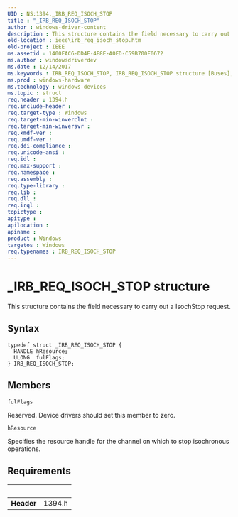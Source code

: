 ```yaml
---
UID : NS:1394._IRB_REQ_ISOCH_STOP
title : "_IRB_REQ_ISOCH_STOP"
author : windows-driver-content
description : This structure contains the field necessary to carry out a IsochStop request.
old-location : ieee\irb_req_isoch_stop.htm
old-project : IEEE
ms.assetid : 1400FAC6-DD4E-4E8E-A0ED-C59B700F0672
ms.author : windowsdriverdev
ms.date : 12/14/2017
ms.keywords : IRB_REQ_ISOCH_STOP, IRB_REQ_ISOCH_STOP structure [Buses], 1394/IRB_REQ_ISOCH_STOP, _IRB_REQ_ISOCH_STOP, IEEE.irb_req_isoch_stop
ms.prod : windows-hardware
ms.technology : windows-devices
ms.topic : struct
req.header : 1394.h
req.include-header : 
req.target-type : Windows
req.target-min-winverclnt : 
req.target-min-winversvr : 
req.kmdf-ver : 
req.umdf-ver : 
req.ddi-compliance : 
req.unicode-ansi : 
req.idl : 
req.max-support : 
req.namespace : 
req.assembly : 
req.type-library : 
req.lib : 
req.dll : 
req.irql : 
topictype : 
apitype : 
apilocation : 
apiname : 
product : Windows
targetos : Windows
req.typenames : IRB_REQ_ISOCH_STOP
---
```


# _IRB_REQ_ISOCH_STOP structure
This structure contains the field necessary to carry out a IsochStop request.

## Syntax
````
typedef struct _IRB_REQ_ISOCH_STOP {
  HANDLE hResource;
  ULONG  fulFlags;
} IRB_REQ_ISOCH_STOP;
````

## Members


`fulFlags`

Reserved. Device drivers should set this member to zero.

`hResource`

Specifies the resource handle for the channel on which to stop isochronous operations.


## Requirements
| &nbsp; | &nbsp; |
| ---- |:---- |
| **Header** | 1394.h |